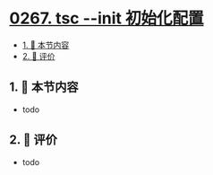 # [0267. tsc --init 初始化配置](https://github.com/tnotesjs/TNotes.typescript/tree/main/notes/0267.%20tsc%20--init%20%E5%88%9D%E5%A7%8B%E5%8C%96%E9%85%8D%E7%BD%AE)

<!-- region:toc -->

- [1. 🎯 本节内容](#1--本节内容)
- [2. 🫧 评价](#2--评价)

<!-- endregion:toc -->

## 1. 🎯 本节内容

- todo

## 2. 🫧 评价

- todo
